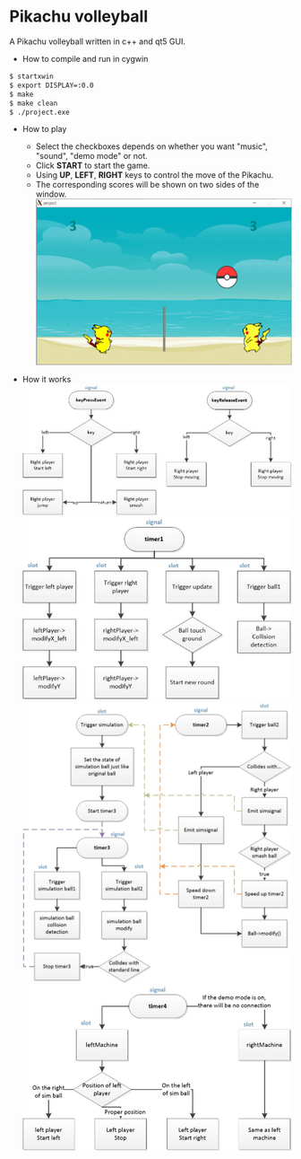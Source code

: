 # Pikachu volleyball
A Pikachu volleyball written in c++ and qt5 GUI.

- How to compile and run in cygwin
```
$ startxwin
$ export DISPLAY=:0.0
$ make
$ make clean 
$ ./project.exe 
```

- How to play
  - Select the checkboxes depends on whether you want "music", "sound", "demo mode" or not.
  - Click **START** to start the game.
  - Using **UP**, **LEFT**, **RIGHT** keys to control the move of the Pikachu.
  - The corresponding scores will be shown on two sides of the window.
  ![image](img/pic1.png)

- How it works
![image](img/pic2.jpg)
![image](img/pic3.jpg)
![image](img/pic4.jpg)
![image](img/pic5.jpg)